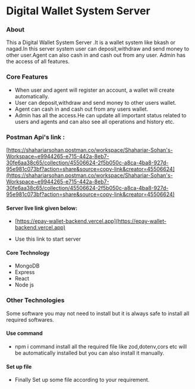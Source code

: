 # Digital Wallet  System Server

### About

This a Digital Wallet System Server .It is a wallet system like bkash or nagad.In this server system user can deposit,withdraw and send money to other user.Agent can also cash in and cash out from any user. Admin has  the access of all features.

### Core Features

- When user and agent will register an account, a wallet will create automatically.
- User can deposit,withdraw and send money to other users wallet.
- Agent can cash in and cash out from any users wallet.
- Admin has all the access.He can update all important status related to users and agents and can also see all operations and history etc.

### Postman  Api's link :

[https://shahariarsohan.postman.co/workspace/Shahariar-Sohan's-Workspace~e9944265-e715-442a-8eb7-30fe6aa38c65/collection/45506624-2f5b050c-a8ca-4ba8-927d-95e981c073bf?action=share&source=copy-link&creator=45506624](https://shahariarsohan.postman.co/workspace/Shahariar-Sohan's-Workspace~e9944265-e715-442a-8eb7-30fe6aa38c65/collection/45506624-2f5b050c-a8ca-4ba8-927d-95e981c073bf?action=share&source=copy-link&creator=45506624) 

#### Server live link given below:

- [https://epay-wallet-backend.vercel.app](https://epay-wallet-backend.vercel.app)

- Use this link to start server



#### Core Technology 
- MongoDB
- Express
- React
- Node js

### Other Technologies

Some software you may not need to install but it is always safe to install all required softwares.

#### Use command

- npm i command install all the required file like zod,dotenv,cors etc will be automatically installed but you can also install it manually.

#### Set up file

- Finally Set up some file according to your requirement.
